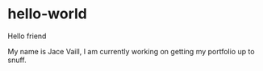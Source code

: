 # hello-world
Hello friend

My name is Jace Vaill, I am currently working on getting my portfolio up to snuff. 
